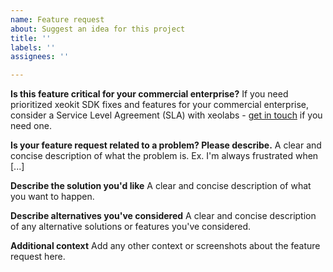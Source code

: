 ```yaml
---
name: Feature request
about: Suggest an idea for this project
title: ''
labels: ''
assignees: ''

---
```


**Is this feature critical for your commercial enterprise?**
If you need prioritized xeokit SDK fixes and features for your commercial enterprise, consider a Service Level Agreement (SLA) with xeolabs - [get in touch](http://xeokit.io/index.html?foo=3#contact) if you need one.

**Is your feature request related to a problem? Please describe.**
A clear and concise description of what the problem is. Ex. I'm always frustrated when [...]

**Describe the solution you'd like**
A clear and concise description of what you want to happen.

**Describe alternatives you've considered**
A clear and concise description of any alternative solutions or features you've considered.

**Additional context**
Add any other context or screenshots about the feature request here.
